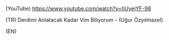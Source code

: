 (YouTube) https://www.youtube.com/watch?v=tjUyejYF-98

(TR) Derdimi Anlatacak Kadar Vim Biliyorum - (Uğur Özyılmazel)

(EN)
